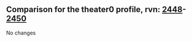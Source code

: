 ## Comparison for the theater0 profile, rvn: [2448](https://github.com/PRO100KatYT/FortniteProfileRevisions/tree/main/profiles/theater0/2448%20theater0.json)-[2450](https://github.com/PRO100KatYT/FortniteProfileRevisions/tree/main/profiles/theater0/2450%20theater0.json)

No changes

